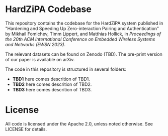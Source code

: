 # HardZiPA Codebase
This repository contains the codebase for the HardZiPA system published in "Hardening and Speeding Up Zero-interaction Pairing and Authentication" by Mikhail Fomichev, Timm Lippert, and Matthias Hollick, in *Proceedings of the 20th ACM International Conference on Embedded Wireless Systems and Networks (EWSN 2023)*.

The relevant datasets can be found on Zenodo (TBD). The pre-print version of our paper is available on arXiv.

The code in this repository is structured in several folders:

- **TBD1** here comes descrition of TBD1. 
- **TBD2** here comes descrition of TBD2. 
- **TBD3** here comes descrition of TBD3.

# License
All code is licensed under the Apache 2.0, unless noted otherwise. See LICENSE for details.
